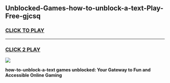 
## Unblocked-Games-how-to-unblock-a-text-Play-Free-gjcsq
<h3>
<a href="https://premium76.site?title=how-to-unblock-a-text&ref=18A1">CLICK TO PLAY</a></h3>
<hr>

<h3>
<a href="https://premium76.site?title=how-to-unblock-a-text&ref=18A1">CLICK 2 PLAY</a>
  
</h3>

<a href="https://premium76.site?title=how-to-unblock-a-text&ref=18A1"><img src="https://clearcache.store/games.png"></a>


**how-to-unblock-a-text games unblocked: Your Gateway to Fun and Accessible Online Gaming**
